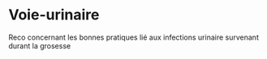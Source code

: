 # Voie-urinaire
Reco concernant les bonnes pratiques lié aux infections urinaire survenant durant la grosesse
